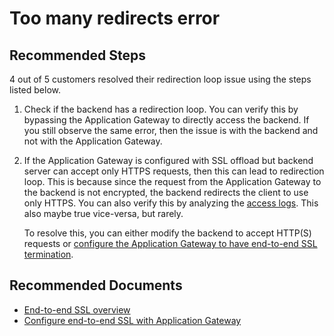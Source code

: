 <properties 
    pageTitle="I'm encountering too many redirects"
    description="Too many redirects"
    service="microsoft.network"
    resource="applicationgateways"
    authors="abshamsft"
    ms.author="absha"
    displayOrder="26"
    selfHelpType="resource"
    articleId="application-gateway-too-many-redirects-error-mooncake"
	resourceTags=""
	productPesIds=""
    supportTopicIds=""
    cloudEnvironments="MoonCake"
 	ownershipId="CloudNet_AzureApplicationGateway"
/>

# Too many redirects error

## **Recommended Steps**

4 out of 5 customers resolved their redirection loop issue using the steps listed below.

1. Check if the backend has a redirection loop. You can verify this by bypassing the Application Gateway to directly access the backend. If you still observe the same error, then the issue is with the backend and not with the Application Gateway.
2. If the Application Gateway is configured with SSL offload but backend server can accept only HTTPS requests, then this can lead to redirection loop. This is because since the request from the Application Gateway to the backend is not encrypted, the backend redirects the client to use only HTTPS. You can also verify this by analyzing the [access logs](https://docs.microsoft.com/azure/application-gateway/application-gateway-diagnostics#access-log). This also maybe true vice-versa, but rarely.

    To resolve this, you can either modify the backend to accept HTTP(S) requests or [configure the Application Gateway to have end-to-end SSL termination](https://docs.microsoft.com/azure/application-gateway/end-to-end-ssl-portal). 

## **Recommended Documents**

- [End-to-end SSL overview](https://docs.microsoft.com/azure/application-gateway/ssl-overview#end-to-end-ssl-encryption)
- [Configure end-to-end SSL with Application Gateway](https://docs.microsoft.com/azure/application-gateway/end-to-end-ssl-portal)